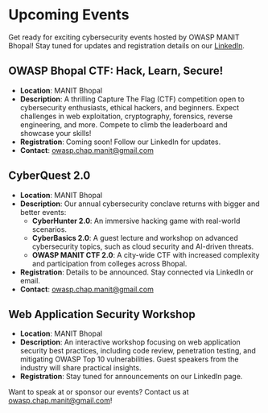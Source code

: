 # Upcoming Events

Get ready for exciting cybersecurity events hosted by OWASP MANIT Bhopal! Stay tuned for updates and registration details on our [LinkedIn](https://www.linkedin.com/company/owasp-manit-bhopal).

## OWASP Bhopal CTF: Hack, Learn, Secure!
- **Location**: MANIT Bhopal
- **Description**: A thrilling Capture The Flag (CTF) competition open to cybersecurity enthusiasts, ethical hackers, and beginners. Expect challenges in web exploitation, cryptography, forensics, reverse engineering, and more. Compete to climb the leaderboard and showcase your skills!
- **Registration**: Coming soon! Follow our LinkedIn for updates.
- **Contact**: owasp.chap.manit@gmail.com

## CyberQuest 2.0
- **Location**: MANIT Bhopal
- **Description**: Our annual cybersecurity conclave returns with bigger and better events:
  - **CyberHunter 2.0**: An immersive hacking game with real-world scenarios.
  - **CyberBasics 2.0**: A guest lecture and workshop on advanced cybersecurity topics, such as cloud security and AI-driven threats.
  - **OWASP MANIT CTF 2.0**: A city-wide CTF with increased complexity and participation from colleges across Bhopal.
- **Registration**: Details to be announced. Stay connected via LinkedIn or email.
- **Contact**: owasp.chap.manit@gmail.com

## Web Application Security Workshop
- **Location**: MANIT Bhopal
- **Description**: An interactive workshop focusing on web application security best practices, including code review, penetration testing, and mitigating OWASP Top 10 vulnerabilities. Guest speakers from the industry will share practical insights.
- **Registration**: Stay tuned for announcements on our LinkedIn page.

Want to speak at or sponsor our events? Contact us at owasp.chap.manit@gmail.com!